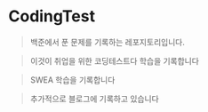 ﻿# CodingTest

> 백준에서 푼 문제를 기록하는 레포지토리입니다.

> 이것이 취업을 위한 코딩테스트다 학습을 기록합니다

> SWEA 학습을 기록합니다

> 추가적으로 블로그에 기록하고 있습니다
